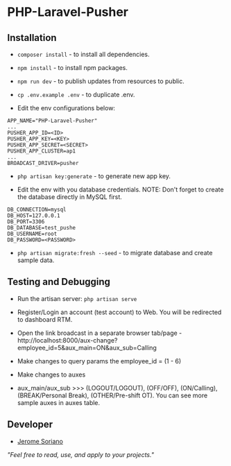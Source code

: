 # PHP-Laravel-Pusher

## Installation

- `composer install` - to install all dependencies.

- `npm install` - to install npm packages.

- `npm run dev` - to publish updates from resources to public.

- `cp .env.example .env` - to duplicate .env.

- Edit the env configurations below:
```
APP_NAME="PHP-Laravel-Pusher"
...
PUSHER_APP_ID=<ID>
PUSHER_APP_KEY=<KEY>
PUSHER_APP_SECRET=<SECRET>
PUSHER_APP_CLUSTER=ap1
...
BROADCAST_DRIVER=pusher
```

- `php artisan key:generate` - to generate new app key.

- Edit the env with you database credentials. NOTE: Don't forget to create the database directly in MySQL first.
```
DB_CONNECTION=mysql
DB_HOST=127.0.0.1
DB_PORT=3306
DB_DATABASE=test_pushe
DB_USERNAME=root
DB_PASSWORD=<PASSWORD>
```

- `php artisan migrate:fresh --seed` - to migrate database and create sample data.

## Testing and Debugging

- Run the artisan server: `php artisan serve`

- Register/Login an account (test account) to Web. You will be redirected to dashboard RTM.

- Open the link broadcast in a separate browser tab/page - http://localhost:8000/aux-change?employee_id=5&aux_main=ON&aux_sub=Calling

- Make changes to query params the employee_id = (1 - 6)

- Make changes to auxes

- aux_main/aux_sub >>> (LOGOUT/LOGOUT), (OFF/OFF), (ON/Calling), (BREAK/Personal Break), (OTHER/Pre-shift OT). You can see more sample auxes in auxes table.



## Developer

- [Jerome Soriano](https://github.com/dvxgit-jsoriano)

*"Feel free to read, use, and apply to your projects."*